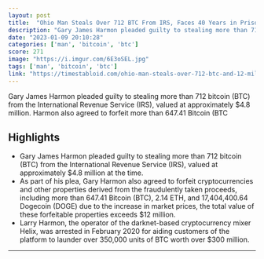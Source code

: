 ```yaml
---
layout: post
title:  "Ohio Man Steals Over 712 BTC From IRS, Faces 40 Years in Prison"
description: "Gary James Harmon pleaded guilty to stealing more than 712 bitcoin (BTC) from the International Revenue Service (IRS), valued at approximately $4.8 million. Harmon also agreed to forfeit more than 647.41 Bitcoin (BTC"
date: "2023-01-09 20:10:28"
categories: ['man', 'bitcoin', 'btc']
score: 271
image: "https://i.imgur.com/6E3oSEL.jpg"
tags: ['man', 'bitcoin', 'btc']
link: "https://timestabloid.com/ohio-man-steals-over-712-btc-and-12-million-worth-of-dogecoin-from-irs-faces-40-years-in-prison/"
---
```


Gary James Harmon pleaded guilty to stealing more than 712 bitcoin (BTC) from the International Revenue Service (IRS), valued at approximately $4.8 million. Harmon also agreed to forfeit more than 647.41 Bitcoin (BTC

## Highlights

- Gary James Harmon pleaded guilty to stealing more than 712 bitcoin (BTC) from the International Revenue Service (IRS), valued at approximately $4.8 million at the time.
- As part of his plea, Gary Harmon also agreed to forfeit cryptocurrencies and other properties derived from the fraudulently taken proceeds, including more than 647.41 Bitcoin (BTC), 2.14 ETH, and 17,404,400.64 Dogecoin (DOGE) due to the increase in market prices, the total value of these forfeitable properties exceeds $12 million.
- Larry Harmon, the operator of the darknet-based cryptocurrency mixer Helix, was arrested in February 2020 for aiding customers of the platform to launder over 350,000 units of BTC worth over $300 million.

---
